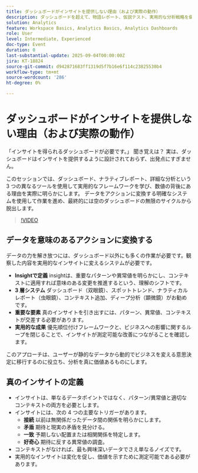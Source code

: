 ```yaml
---
title: ダッシュボードがインサイトを提供しない理由（および実際の動作）
description: ダッシュボードを超えて、物語レポート、仮説テスト、実用的な分析戦略を備えたインサイトのシステムを構築する方法を説明します。
solution: Analytics
feature: Workspace Basics, Analytics Basics, Analytics Dashboards
role: User
level: Intermediate, Experienced
doc-type: Event
duration: 0
last-substantial-update: 2025-09-04T00:00:00Z
jira: KT-18824
source-git-commit: d942871683ff1319d5f7b16e6f114c23825530b4
workflow-type: tm+mt
source-wordcount: '286'
ht-degree: 0%

---
```



# ダッシュボードがインサイトを提供しない理由（および実際の動作）

「インサイトを得られるダッシュボードが必要です。」 聞き覚えは？ 実は、ダッシュボードはインサイトを提供するように設計されておらず、出発点にすぎません。

このセッションでは、ダッシュボード、ナラティブレポート、詳細な分析という 3 つの異なるツールを使用して実用的なフレームワークを学び、数値の背後にある理由を実際に明らかにします。 データをアクションに変換する明確なシステムを使用して作業を進め、最終的には空のダッシュボードの無限のサイクルから脱出します。

>[!VIDEO](https://video.tv.adobe.com/v/3471120/?learn=on&enablevpops)

## データを意味のあるアクションに変換する

データの力を解き放つには、ダッシュボード以外にも多くの作業が必要です。観察した内容を実用的なインサイトに変えるシステムが必要です。

* **Insightで定義** insightは、重要なパターンや異常値を明らかにし、コンテキストに適用すれば意味のある変更を推進するという、理解のシフトです。
* **3 層システム** ダッシュボード（双眼鏡）、スポットトレンド、ナラティカルレポート（虫眼鏡）、コンテキスト追加、ディープ分析（顕微鏡）がお勧めです。
* **重要な要素** 真のインサイトを引き出すには、パターン、異常値、コンテキストが交差する必要があります。
* **実用的な成果** 優先順位付けフレームワークと、ビジネスへの影響に関するループを閉じることで、インサイトが測定可能な改善につながることを確認します。

このアプローチは、ユーザーが静的なデータから動的でビジネスを変える意思決定に移行するのに役立ち、分析を真に価値あるものにします。

## 真のインサイトの定義

* インサイトは、単なるデータポイントではなく、パターン/異常値と適切なコンテキストの両方を必要とします。
* インサイトには、次の 4 つの主要なトリガーがあります。
   * **接続** 以前は無関係だったデータ間の関係を明らかにします。
   * **矛盾** 期待と現実の矛盾を見分ける。
   * **一致** 予期しない配置または相関関係を特定します。
   * **好奇心** 期待に反する異常値の調査。
* コンテキストがなければ、最も興味深いデータでさえ単なるノイズです。
* 実用的なインサイトは変化を促し、価値を示すために測定可能である必要があります。
